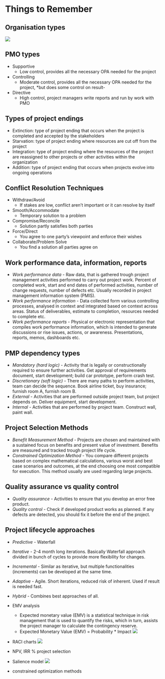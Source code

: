 # Things to Remember 

## Organisation types
![](things-to-remember/PMP%20knowledge%20base.jpeg)

## PMO types
- Supportive
	- Low control, provides all the necessary OPA needed for the project
- Controlling
	- Moderate control, provides all the necessary OPA needed for the project, *but does some control on result-
- Directive
  - High control, project managers write reports and run by work with PMO

## Types of project endings
- Extinction: type of project ending that occurs when the project is completed and accepted by the stakeholders
- Starvation: type of project ending where resources are cut off from the project
- Integration: type of project ending where the resources of the project are reassigned to other projects or other activities within the organization
- Addition: type of project ending that occurs when projects evolve into ongoing operations

## Conflict Resolution Techniques
- Withdraw/Avoid
	- If stakes are low, conflict aren’t important or it can resolve by itself
- Smooth/Accommodate
	- Temporary solution to a problem 
- Compromise/Reconcile
	- Solution partly satisfies both parties
- Force/Direct
	- You agree to one party’s viewpoint and enforce their wishes
- Collaborate/Problem Solve
	- You find a solution all parties agree on

## Work performance data, information, reports
- *Work performance data* - Raw data, that is gathered trough project management activities performed to carry out project work. Percent of completed work, start and end dates of performed activities, number of change requests, number of defects etc. Usually recorded in project management information system (PMIS).
- *Work performance information* -  Data collected form various controlling processes, analysed in context and integrated based on context across areas. Status of deliverables, estimate to completion, resources needed to complete etc.
- *Work performance reports* - Physical or electronic representation that compiles work performance information, which is intended to generate discussions or rise issues, actions, or awareness. Presentations, reports, memos, dashboards etc.    

## PMP dependency types
- *Mandatory (hard logic)* - Activity that is legally or constructionally required to ensure further activities. Get approval of requirements document, start development; build car prototype, perform crash test.
- *Discretionary (soft logic)* - There are many paths to perform activities, team can decide the sequence. Book airline ticket, buy insurance; furnish room A, furnish room B.
- *External* - Activities that are performed outside project team, but project depends on. Deliver equipment, start development.
- *Internal* - Activities that are performed by project team. Construct wall, paint wall.  

## Project Selection Methods
- *Benefit Measurement Method* - Projects are chosen and maintained with a sustained focus on benefits and present value of investment. Benefits are measured and tracked trough project life cycle. 
- *Constrained Optimization Method* - You compare different projects based on complex mathematical calculations, various worst and best case scenarios and outcomes, at the end choosing one most compatible for execution. This method usually are used regarding large projects.  

## Quality assurance vs quality control
- *Quality assurance* - Activities to ensure that you develop an error free product. 
- *Quality control* - Check if developed product works as planned. If any defects are detected, you should fix it before the end of the project. 

## Project lifecycle approaches
- *Predictive* - Waterfall
- *Iterative* - 2-4 month long iterations. Basically Waterfall approach divided in bunch of cycles to provide more flexibility for changes. 
- *Incremental* - Similar as iterative, but multiple functionalities (increments) can be developed at the same time.
- *Adaptive* - Agile. Short iterations, reduced risk of inherent. Used if result is needed fast. 
- *Hybrid* - Combines best approaches of all. 

- EMV analysis
	- Expected monetary value (EMV) is a statistical technique in risk management that is used to quantify the risks, which in turn, assists the project manager to calculate the contingency reserve.
	- Expected Monetary Value (EMV) = Probability * Impact
![](things-to-remember/Screenshot%202019-04-28%20at%2018.51.14.png)
- RACI charts 
![](things-to-remember/Screenshot%202019-04-28%20at%2016.48.52.png)
- NPV, IRR % project selection 
- Salience model
![](things-to-remember/salience-model-for-stakeholder-classification-768x768.png)
- constrained optimization methods

